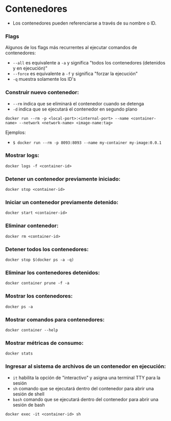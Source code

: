 # Contenedores
- Los contenedores pueden referenciarse a través de su nombre o ID.

### Flags
Algunos de los flags más recurrentes al ejecutar comandos de contenedores:
- `--all` es equivalente a `-a` y significa "todos los contenedores (detenidos y en ejecución)"
- `--force` es equivalente a `-f` y significa "forzar la ejecución"
- `-q` muestra solamente los ID's

### Construir nuevo contenedor:
- `--rm` indica que se eliminará el contenedor cuando se detenga
- `-d` indica que se ejecutará el contenedor en segundo plano
```shell script
docker run --rm -p <local-port>:<internal-port> --name <container-name> --network <network-name> <image-name:tag>
```
Ejemplos:
- `$ docker run --rm -p 8093:8093 --name my-container my-image:0.0.1`

### Mostrar logs:
```shell script
docker logs -f <container-id>
```

### Detener un contenedor previamente iniciado:
```shell script
docker stop <container-id>
```

### Iniciar un contenedor previamente detenido:
```shell script
docker start <container-id>
```

### Eliminar contenedor:
```shell script
docker rm <container-id>
```

### Detener todos los contenedores:
```shell script
docker stop $(docker ps -a -q)
```

### Eliminar los contenedores detenidos:
```shell script
docker container prune -f -a
```

### Mostrar los contenedores:
```shell script
docker ps -a
```

### Mostrar comandos para contenedores:
```shell script
docker container --help
```

### Mostrar métricas de consumo:
```shell script
docker stats
```

### Ingresar al sistema de archivos de un contenedor en ejecución:
- `it` habilita la opción de "interactivo" y asigna una terminal TTY para la sesión
- `sh` comando que se ejecutará dentro del contenedor para abrir una sesión de shell
- `bash` comando que se ejecutará dentro del contenedor para abrir una sesión de bash
```shell script
docker exec -it <container-id> sh
```
